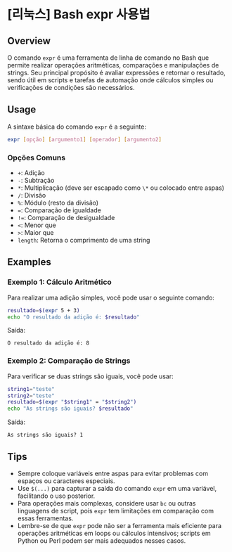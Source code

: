 # [리눅스] Bash expr 사용법

## Overview
O comando `expr` é uma ferramenta de linha de comando no Bash que permite realizar operações aritméticas, comparações e manipulações de strings. Seu principal propósito é avaliar expressões e retornar o resultado, sendo útil em scripts e tarefas de automação onde cálculos simples ou verificações de condições são necessários.

## Usage
A sintaxe básica do comando `expr` é a seguinte:

```bash
expr [opção] [argumento1] [operador] [argumento2]
```

### Opções Comuns
- `+`: Adição
- `-`: Subtração
- `*`: Multiplicação (deve ser escapado como `\*` ou colocado entre aspas)
- `/`: Divisão
- `%`: Módulo (resto da divisão)
- `=`: Comparação de igualdade
- `!=`: Comparação de desigualdade
- `<`: Menor que
- `>`: Maior que
- `length`: Retorna o comprimento de uma string

## Examples
### Exemplo 1: Cálculo Aritmético
Para realizar uma adição simples, você pode usar o seguinte comando:

```bash
resultado=$(expr 5 + 3)
echo "O resultado da adição é: $resultado"
```
Saída:
```
O resultado da adição é: 8
```

### Exemplo 2: Comparação de Strings
Para verificar se duas strings são iguais, você pode usar:

```bash
string1="teste"
string2="teste"
resultado=$(expr "$string1" = "$string2")
echo "As strings são iguais? $resultado"
```
Saída:
```
As strings são iguais? 1
```

## Tips
- Sempre coloque variáveis entre aspas para evitar problemas com espaços ou caracteres especiais.
- Use `$(...)` para capturar a saída do comando `expr` em uma variável, facilitando o uso posterior.
- Para operações mais complexas, considere usar `bc` ou outras linguagens de script, pois `expr` tem limitações em comparação com essas ferramentas.
- Lembre-se de que `expr` pode não ser a ferramenta mais eficiente para operações aritméticas em loops ou cálculos intensivos; scripts em Python ou Perl podem ser mais adequados nesses casos.